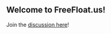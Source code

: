 ## Welcome to FreeFloat.us!

Join the [discussion here](https://github.com/freefloatHQ/freefloat.us/discussions)!
